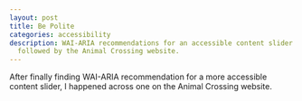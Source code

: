 ```yaml
---
layout: post
title: Be Polite
categories: accessibility
description: WAI-ARIA recommendations for an accessible content slider are being
  followed by the Animal Crossing website.
---
```

After finally finding WAI-ARIA recommendation for a more accessible content slider, I happened across one on the Animal Crossing website.